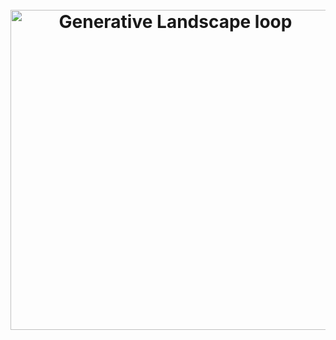 <h1 align="center">
    <br>
    <img width="512" src="./loop_circle.gif" alt="Generative Landscape loop">
    <br>
    <br>
    <br>
</h1>